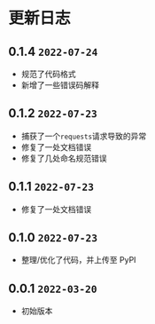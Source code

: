 # 更新日志

## 0.1.4 `2022-07-24`

- 规范了代码格式
- 新增了一些错误码解释

## 0.1.2 `2022-07-23`

- 捕获了一个`requests`请求导致的异常
- 修复了一处文档错误
- 修复了几处命名规范错误 

## 0.1.1 `2022-07-23`

- 修复了一处文档错误

## 0.1.0 `2022-07-23`

- 整理/优化了代码，并上传至 PyPI

## 0.0.1 `2022-03-20`

- 初始版本
